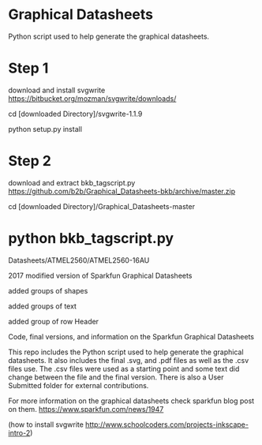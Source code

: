 # Graphical Datasheets

Python script used to help generate the graphical datasheets.


# Step 1
download and install svgwrite
https://bitbucket.org/mozman/svgwrite/downloads/

cd [downloaded Directory]/svgwrite-1.1.9

python setup.py install

# Step 2
download and extract bkb_tagscript.py
https://github.com/b2b/Graphical_Datasheets-bkb/archive/master.zip

cd [downloaded Directory]/Graphical_Datasheets-master

# python bkb_tagscript.py

Datasheets/ATMEL2560/ATMEL2560-16AU


2017 modified version of Sparkfun Graphical Datasheets

added groups of shapes

added groups of text

added group of row Header


Code, final versions, and information on the Sparkfun Graphical Datasheets

This repo includes the Python script used to help generate the graphical datasheets.  It also includes the final .svg, and .pdf files as well as the .csv files use.  The .csv files were used as a starting point and some text did change between the file and the final version.  There is also a User Submitted folder for external contributions.

For more information on the graphical datasheets check sparkfun blog post on them.
https://www.sparkfun.com/news/1947

(how to install svgwrite http://www.schoolcoders.com/projects-inkscape-intro-2)
